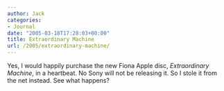 ```yaml
---
author: Jack
categories:
- Journal
date: "2005-03-18T17:28:03+00:00"
title: Extraordinary Machine
url: /2005/extraordinary-machine/
---
```


Yes, I would happily purchase the new Fiona Apple disc, _Extraordinary Machine_, in a heartbeat. No Sony will not be releasing it. So I stole it from the net instead. See what happens?
